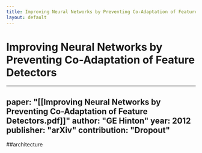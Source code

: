 ```yaml
---
title: Improving Neural Networks by Preventing Co-Adaptation of Feature Detectors
layout: default
---
```


# Improving Neural Networks by Preventing Co-Adaptation of Feature Detectors

---
paper: "[[Improving Neural Networks by Preventing Co-Adaptation of Feature Detectors.pdf]]"
author: "GE Hinton"
year: 2012
publisher: "arXiv"
contribution: "Dropout"
---
##architecture 